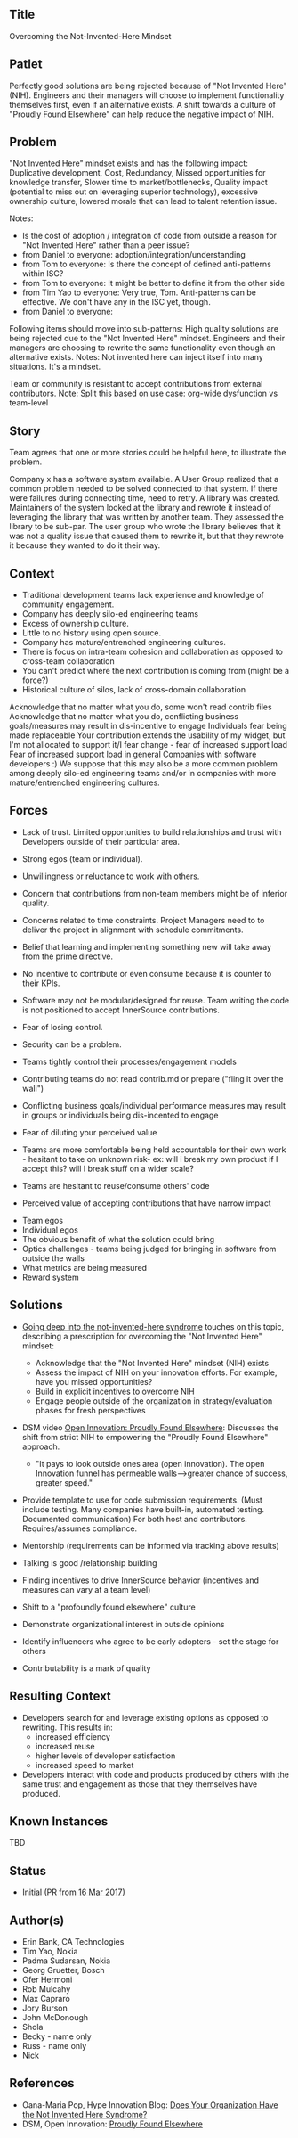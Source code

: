 ## Title

Overcoming the Not-Invented-Here Mindset

## Patlet

Perfectly good solutions are being rejected because of "Not Invented Here" (NIH). Engineers and their managers will choose to implement functionality themselves first, even if an alternative exists. A shift towards a culture of "Proudly Found Elsewhere" can help reduce the negative impact of NIH.

## Problem

"Not Invented Here" mindset exists and has the following impact: Duplicative development, Cost, Redundancy, Missed opportunities for knowledge transfer, Slower time to market/bottlenecks, Quality impact (potential to miss out on leveraging superior technology), excessive ownership culture, lowered morale that can lead to talent retention issue.

Notes:

* Is the cost of adoption / integration of code from outside a reason for "Not Invented Here" rather than a peer issue?
* from Daniel to everyone: adoption/integration/understanding
* from Tom to everyone: Is there the concept of defined anti-patterns within ISC?
* from Tom to everyone: It might be better to define it from the other side
* from Tim Yao to everyone: Very true, Tom. Anti-patterns can be effective. We don't have any in the ISC yet, though.
* from Daniel to everyone:

Following items should move into sub-patterns:
High quality solutions are being rejected due to the "Not Invented Here" mindset. Engineers and their managers are choosing to rewrite the same functionality even though an alternative exists.
Notes: Not invented here can inject itself into many situations. It's a mindset.

Team or community is resistant to accept contributions from external contributors. Note: Split this based on use case: org-wide dysfunction vs team-level

## Story

Team agrees that one or more stories could be helpful here, to illustrate the problem.

Company x has a software system available. A User Group realized that a common problem needed to be solved connected to that system. If there were failures during connecting time, need to retry. A library was created. Maintainers of the system looked at the library and rewrote it instead of leveraging the library that was written by another team. They assessed the library to be sub-par. The user group who wrote the library believes that it was not a quality issue that caused them to rewrite it, but that they rewrote it because they wanted to do it their way.

## Context

* Traditional development teams lack experience and knowledge of community engagement.
* Company has deeply silo-ed engineering teams
* Excess of ownership culture.
* Little to no history using open source.
* Company has mature/entrenched engineering cultures.
* There is focus on intra-team cohesion and collaboration as opposed to cross-team collaboration
* You can't predict where the next contribution is coming from (might be a force?)
* Historical culture of silos, lack of cross-domain collaboration

Acknowledge that no matter what you do, some won't read contrib files
Acknowledge that no matter what you do, conflicting business goals/measures may result in dis-incentive to engage
Individuals fear being made replaceable
Your contribution extends the usability of my widget, but I'm not allocated to support it/I fear change - fear of increased support load
Fear of increased support load in general
Companies with software developers :) We suppose that this may also be a more common problem among deeply silo-ed engineering teams and/or in companies with more mature/entrenched engineering cultures.

## Forces

* Lack of trust. Limited opportunities to build relationships and trust with Developers outside of their particular area.
* Strong egos (team or individual).
* Unwillingness or reluctance to work with others.
* Concern that contributions from non-team members might be of inferior quality.
* Concerns related to time constraints. Project Managers need to to deliver the project in alignment with schedule commitments.
* Belief that learning and implementing something new will take away from the prime directive.
* No incentive to contribute or even consume because it is counter to their KPIs.
* Software may not be modular/designed for reuse. Team writing the code is not positioned to accept InnerSource contributions.
* Fear of losing control.
* Security can be a problem.

* Teams tightly control their processes/engagement models
* Contributing teams do not read contrib.md or prepare ("fling it over the wall")
* Conflicting business goals/individual performance measures may result in groups or individuals being dis-incented to engage
* Fear of diluting your perceived value
* Teams are more comfortable being held accountable for their own work - hesitant to take on unknown risk- ex: will i break my own product if I accept this? will I break stuff on a wider scale?
* Teams are hesitant to reuse/consume others' code
* Perceived value of accepting contributions that have narrow impact

- Team egos
- Individual egos
- The obvious benefit of what the solution could bring
- Optics challenges - teams being judged for bringing in software from outside the walls
- What metrics are being measured
- Reward system

## Solutions

* [Going deep into the not-invented-here syndrome](https://www.hypeinnovation.com/blog/the-not-invented-here-syndrome) touches on this topic, describing a prescription for overcoming the "Not Invented Here" mindset:
    * Acknowledge that the "Not Invented Here" mindset (NIH) exists
    * Assess the impact of NIH on your innovation efforts. For example, have you missed opportunities?
    * Build in explicit incentives to overcome NIH
    * Engage people outside of the organization in strategy/evaluation phases for fresh perspectives
* DSM video [Open Innovation: Proudly Found Elsewhere](https://www.youtube.com/watch?v=jNNz9poyKJs): Discusses the shift from strict NIH to empowering the "Proudly Found Elsewhere" approach.
    * "It pays to look outside ones area (open innovation). The open Innovation funnel has permeable walls-->greater chance of success, greater speed."

* Provide template to use for code submission requirements. (Must include testing. Many companies have built-in, automated testing. Documented communication) For both host and contributors. Requires/assumes compliance.
* Mentorship (requirements can be informed via tracking above results)
* Talking is good /relationship building
* Finding incentives to drive InnerSource behavior (incentives and measures can vary at a team level)
* Shift to a "profoundly found elsewhere" culture
* Demonstrate organizational interest in outside opinions
* Identify influencers who agree to be early adopters - set the stage for others
* Contributability is a mark of quality

## Resulting Context

* Developers search for and leverage existing options as opposed to rewriting. This results in:
    * increased efficiency
    * increased reuse
    * higher levels of developer satisfaction
    * increased speed to market
* Developers interact with code and products produced by others with the same trust and engagement as those that they themselves have produced.

## Known Instances

TBD

## Status  

* Initial (PR from [16 Mar 2017](https://github.com/InnerSourceCommons/InnerSourcePatterns/pull/64))

## Author(s)

* Erin Bank, CA Technologies
* Tim Yao, Nokia
* Padma Sudarsan, Nokia
* Georg Gruetter, Bosch
* Ofer Hermoni
* Rob Mulcahy
* Max Capraro
* Jory Burson
* John McDonough
* Shola
* Becky - name only
* Russ - name only
* Nick

## References

* Oana-Maria Pop, Hype Innovation Blog: [Does Your Organization Have the Not Invented Here Syndrome?](https://www.hypeinnovation.com/blog/the-not-invented-here-syndrome)
* DSM, Open Innovation: [Proudly Found Elsewhere](https://www.youtube.com/watch?v=jNNz9poyKJs)
